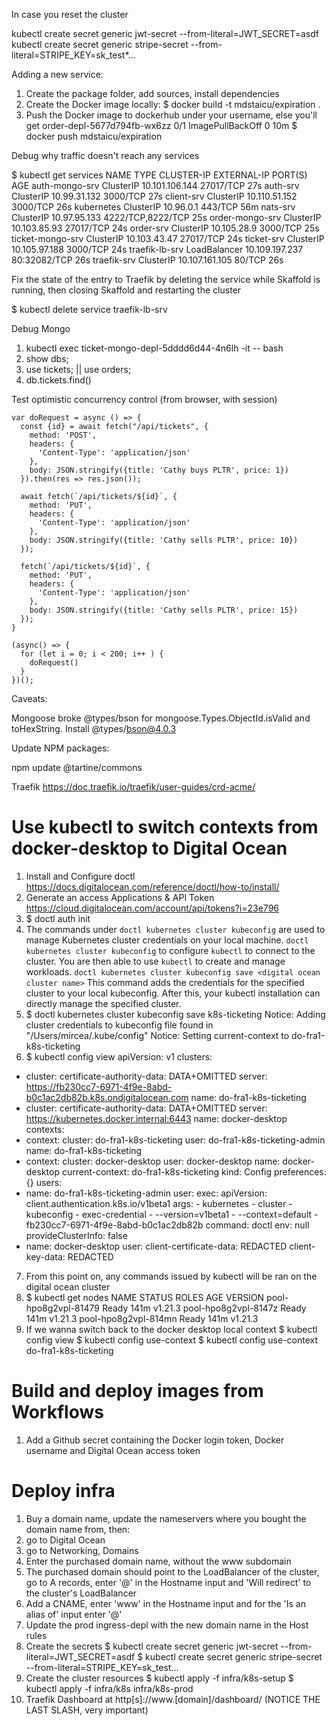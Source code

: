 In case you reset the cluster

kubectl create secret generic jwt-secret --from-literal=JWT_SECRET=asdf
kubectl create secret generic stripe-secret --from-literal=STRIPE_KEY=sk_test*...

Adding a new service:

1. Create the package folder, add sources, install dependencies
2. Create the Docker image locally:
   $ docker build -t mdstaicu/expiration .
3. Push the Docker image to dockerhub under your username, else you'll get order-depl-5677d794fb-wx6zz 0/1 ImagePullBackOff 0 10m
   $ docker push mdstaicu/expiration

Debug why traffic doesn't reach any services

$ kubectl get services
NAME TYPE CLUSTER-IP EXTERNAL-IP PORT(S) AGE
auth-mongo-srv ClusterIP 10.101.106.144 <none> 27017/TCP 27s
auth-srv ClusterIP 10.99.31.132 <none> 3000/TCP 27s
client-srv ClusterIP 10.110.51.152 <none> 3000/TCP 26s
kubernetes ClusterIP 10.96.0.1 <none> 443/TCP 56m
nats-srv ClusterIP 10.97.95.133 <none> 4222/TCP,8222/TCP 25s
order-mongo-srv ClusterIP 10.103.85.93 <none> 27017/TCP 24s
order-srv ClusterIP 10.105.28.9 <none> 3000/TCP 25s
ticket-mongo-srv ClusterIP 10.103.43.47 <none> 27017/TCP 24s
ticket-srv ClusterIP 10.105.97.188 <none> 3000/TCP 24s
traefik-lb-srv LoadBalancer 10.109.197.237 <pending> 80:32082/TCP 26s
traefik-srv ClusterIP 10.107.161.105 <none> 80/TCP 26s

Fix the <pending> state of the entry to Traefik by deleting the service while Skaffold is running, then closing Skaffold and restarting the cluster

$ kubectl delete service traefik-lb-srv

Debug Mongo

1. kubectl exec ticket-mongo-depl-5dddd6d44-4n6lh -it -- bash
2. show dbs;
3. use tickets; || use orders;
4. db.tickets.find()

Test optimistic concurrency control (from browser, with session)

```
var doRequest = async () => {
  const {id} = await fetch("/api/tickets", {
    method: 'POST',
    headers: {
      'Content-Type': 'application/json'
    },
    body: JSON.stringify({title: 'Cathy buys PLTR', price: 1})
  }).then(res => res.json());

  await fetch(`/api/tickets/${id}`, {
    method: 'PUT',
    headers: {
      'Content-Type': 'application/json'
    },
    body: JSON.stringify({title: 'Cathy sells PLTR', price: 10})
  });

  fetch(`/api/tickets/${id}`, {
    method: 'PUT',
    headers: {
      'Content-Type': 'application/json'
    },
    body: JSON.stringify({title: 'Cathy sells PLTR', price: 15})
  });
}

(async() => {
  for (let i = 0; i < 200; i++ ) {
    doRequest()
  }
})();
```

Caveats:

Mongoose broke @types/bson for mongoose.Types.ObjectId.isValid and toHexString. Install @types/bson@4.0.3

Update NPM packages:

npm update @tartine/commons

Traefik https://doc.traefik.io/traefik/user-guides/crd-acme/

# Use kubectl to switch contexts from docker-desktop to Digital Ocean

1. Install and Configure doctl https://docs.digitalocean.com/reference/doctl/how-to/install/
2. Generate an access Applications & API Token https://cloud.digitalocean.com/account/api/tokens?i=23e796
3. $ doctl auth init
4. The commands under `doctl kubernetes cluster kubeconfig` are used to manage Kubernetes cluster credentials on your local machine. `doctl kubernetes cluster kubeconfig` to configure `kubectl` to connect to the cluster. You are then able to use `kubectl` to create and manage workloads. `doctl kubernetes cluster kubeconfig save <digital ocean cluster name>` This command adds the credentials for the specified cluster to your local kubeconfig. After this, your kubectl installation can directly manage the specified cluster.
5. $ doctl kubernetes cluster kubeconfig save k8s-ticketing
   Notice: Adding cluster credentials to kubeconfig file found in "/Users/mircea/.kube/config"
   Notice: Setting current-context to do-fra1-k8s-ticketing
6. $ kubectl config view
   apiVersion: v1
   clusters:

- cluster:
  certificate-authority-data: DATA+OMITTED
  server: https://fb230cc7-6971-4f9e-8abd-b0c1ac2db82b.k8s.ondigitalocean.com
  name: do-fra1-k8s-ticketing
- cluster:
  certificate-authority-data: DATA+OMITTED
  server: https://kubernetes.docker.internal:6443
  name: docker-desktop
  contexts:
- context:
  cluster: do-fra1-k8s-ticketing
  user: do-fra1-k8s-ticketing-admin
  name: do-fra1-k8s-ticketing
- context:
  cluster: docker-desktop
  user: docker-desktop
  name: docker-desktop
  current-context: do-fra1-k8s-ticketing
  kind: Config
  preferences: {}
  users:
- name: do-fra1-k8s-ticketing-admin
  user:
  exec:
  apiVersion: client.authentication.k8s.io/v1beta1
  args: - kubernetes - cluster - kubeconfig - exec-credential - --version=v1beta1 - --context=default - fb230cc7-6971-4f9e-8abd-b0c1ac2db82b
  command: doctl
  env: null
  provideClusterInfo: false
- name: docker-desktop
  user:
  client-certificate-data: REDACTED
  client-key-data: REDACTED

7. From this point on, any commands issued by kubectl will be ran on the digital ocean cluster
8. $ kubectl get nodes
   NAME STATUS ROLES AGE VERSION
   pool-hpo8g2vpl-81479 Ready <none> 141m v1.21.3
   pool-hpo8g2vpl-8147z Ready <none> 141m v1.21.3
   pool-hpo8g2vpl-814mn Ready <none> 141m v1.21.3
9. If we wanna switch back to the docker desktop local context
   $ kubectl config view
   $ kubectl config use-context <name of context>
   $ kubectl config use-context do-fra1-k8s-ticketing

# Build and deploy images from Workflows

1. Add a Github secret containing the Docker login token, Docker username and Digital Ocean access token

# Deploy infra

1. Buy a domain name, update the nameservers where you bought the domain name from, then:
  1. go to Digital Ocean
  1. go to Networking, Domains
  1. Enter the purchased domain name, without the www subdomain
  1. The purchased domain should point to the LoadBalancer of the cluster, go to A records, enter '@' in the Hostname input and 'Will redirect' to the cluster's LoadBalancer
  1. Add a CNAME, enter 'www' in the Hostname input and for the 'Is an alias of' input enter '@'
2. Update the prod ingress-depl with the new domain name in the Host rules
3. Create the secrets
  $ kubectl create secret generic jwt-secret --from-literal=JWT_SECRET=asdf
  $ kubectl create secret generic stripe-secret --from-literal=STRIPE_KEY=sk_test...
4. Create the cluster resources
  $ kubectl apply -f infra/k8s-setup
  $ kubectl apply -f infra/k8s infra/k8s-prod
5. Traefik Dashboard at http[s]://www.[domain]/dashboard/ (NOTICE THE LAST SLASH, very important)